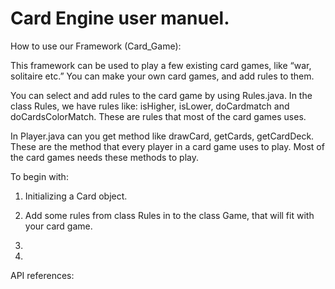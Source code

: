 # Card Engine user manuel.

How to use our Framework (Card_Game):

This framework can be used to play a few existing card games, like “war, solitaire etc.”
You can make your own card games, and add rules to them. 

You can select and add rules to the card game by using Rules.java. In the class Rules, we have rules like: isHigher, isLower, doCardmatch and doCardsColorMatch. 
These are rules that most of the card games uses. 

In Player.java can you get method like drawCard, getCards, getCardDeck. These are the method that every player in a card game uses to play. Most of the card games needs these methods to play. 

To begin with: 

1. Initializing a Card object.

2. Add some rules from class Rules in to the class Game, that will fit with your card game. 

3. 

4.





API references: 
